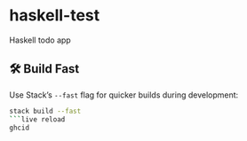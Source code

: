 # haskell-test

Haskell todo app

## 🛠️ Build Fast

Use Stack’s `--fast` flag for quicker builds during development:

```bash
stack build --fast
```live reload
ghcid